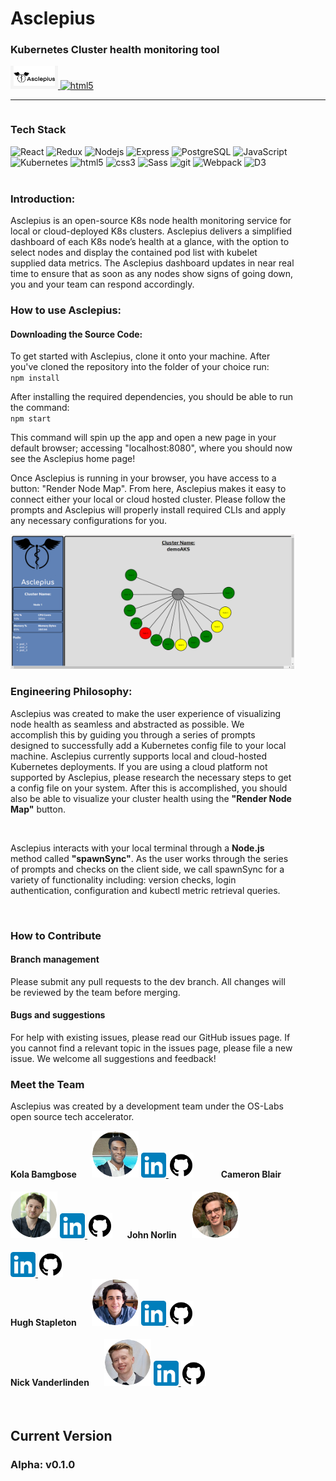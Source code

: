 

<h1>Asclepius</h1>

<h3>Kubernetes Cluster health monitoring tool</h3>

<a href="link to splash page" >
  <img alt="html5" src="client\src\assets\FullhorizontalAsclepius.png" style="padding-left: 5px; height: 32px; background-color: whitesmoke; padding-right: 5px; padding-bottom: 5px;" />
</a>
<a href="https://medium.com/@osasclepius/fbe705188af0" >
  <img alt="html5" src="https://miro.medium.com/v2/resize:fit:8978/1*s986xIGqhfsN8U--09_AdA.png" style="width: 150px; background-color: whitesmoke" />
</a>
<hr>
<div style="width: 90%; display: flex;">
  <div>
  <h3>Tech Stack</h3>
    <div width="500px">
      <img alt="React" src="https://img.shields.io/badge/-React-61DAFB?style=for-the-badge&logo=react&logoColor=white" />
      <img alt="Redux" src="https://img.shields.io/badge/-Redux-764ABC?style=for-the-badge&logo=redux&logoColor=white" />
      <img alt="Nodejs" src="https://img.shields.io/badge/-Nodejs-43853d?style=for-the-badge&logo=Node.js&logoColor=white" />
      <img alt="Express" src="https://img.shields.io/badge/-Express-000000?style=for-the-badge&logo=express&logoColor=white" />
      <img alt="PostgreSQL" src="https://img.shields.io/badge/PostgreSQL-316192.svg?style=for-the-badge&logo=postgresql&logoColor=white" />
      <img alt="JavaScript" src="https://img.shields.io/badge/-JavaScript-F7DF1E?logo=javascript&logoColor=white&style=for-the-badge" />
      <br>
      <img alt="Kubernetes" src="https://img.shields.io/badge/kubernetes-%23326ce5.svg?style=for-the-badge&logo=kubernetes&logoColor=white" />
      <img alt="html5" src="https://img.shields.io/badge/-HTML5-E34F26?style=for-the-badge&logo=html5&logoColor=white" />
      <img alt="css3" src="https://img.shields.io/badge/-CSS3-1572B6?style=for-the-badge&logo=html5&logoColor=white" />
      <img alt="Sass" src="https://img.shields.io/badge/-Sass-CC6699?style=for-the-badge&logo=sass&logoColor=white" />
      <img alt="git" src="https://img.shields.io/badge/-Git-F05032?style=for-the-badge&logo=git&logoColor=white" />
      <img alt="Webpack" src="https://img.shields.io/badge/-Webpack-8DD6F9?style=for-the-badge&logo=webpack&logoColor=white" />
      <img alt="D3" src="https://img.shields.io/badge/-D3-F9A03C?style=for-the-badge&logo=d3.js&logoColor=white" />
    </div>
    <br>
    <div>
    <h3>Introduction:</h3>
    <p style="margin-bottom: 0">Asclepius is an open-source K8s node health monitoring service for local or cloud-deployed K8s clusters. Asclepius delivers a simplified dashboard of each K8s node’s health at a glance, with the option to select nodes and display the contained pod list with kubelet supplied data metrics. The Asclepius dashboard updates in near real time to ensure that as soon as any nodes show signs of going down, you and your team can respond accordingly.</p>
    <h3>How to use Asclepius:</h3>
    <h4>Downloading the Source Code:</h4>
    <p style="margin-bottom: 0">To get started with Asclepius, clone it onto your machine. After you've cloned the repository into the folder of your choice run:</p>
    <code>npm install</code>
    <p style="margin-bottom: 0">After installing the required dependencies, you should be able to run the command:</p>
    <code>npm start</code>
    <p>This command will spin up the app and open a new page in your default browser; accessing "localhost:8080", where you should now see the Asclepius home page!</p>
    <p>Once Asclepius is running in your browser, you have access to a button: "Render Node Map". From here, Asclepius makes it easy to connect either your local or cloud hosted cluster. Please follow the prompts and Asclepius will properly install required CLIs and apply any necessary configurations for you.
    </p>
    <img alt="html5" src="client\src\assets\populatedNodes.png" style="max-width: 100%; height: auto;" />

<br>
<h3>Engineering Philosophy:</h3>
<p>Asclepius was created to make the user experience of visualizing node health as seamless and abstracted as possible. We accomplish this by guiding you through a series of prompts designed to successfully add a Kubernetes config file to your local machine. Asclepius currently supports local and cloud-hosted Kubernetes deployments. If you are using a cloud platform not supported by Asclepius, please research the necessary steps to get a config file on your system. After this is accomplished, you should also be able to visualize your cluster health using the <strong>"Render Node Map"</strong> button.</p>
<br>
<p>Asclepius interacts with your local terminal through a <strong>Node.js</strong> method called <strong>"spawnSync"</strong>. As the user works through the series of prompts and checks on the client side, we call spawnSync for a variety of functionality including: version checks, login authentication, configuration and kubectl metric retrieval queries.</p>
<p></p>
</div>
<br>
<h3>How to Contribute</h3>
<p>
<h4>Branch management</h4>
Please submit any pull requests to the dev branch. All changes will be reviewed by the team before merging.

<h4>Bugs and suggestions</h4>
For help with existing issues, please read our GitHub issues page. If you cannot find a relevant topic in the issues page, please file a new issue.
We welcome all suggestions and feedback!
</p>
<h3>Meet the Team</h3>
<p>Asclepius was created by a development team under the OS-Labs open source tech accelerator.</p>
<div>
<h4 style="display: inline-block; margin-right: 20px;">Kola Bamgbose
</h4>
<img src="client\src\assets\headshots\kola.png" style="width: 75px;">
<div style="display: inline-block; margin-right: 40px;">
<a href="https://www.linkedin.com/in/kola-b-023383171/" target="_blank">
<img src="client\src\assets\LinkedIn_icon.svg.png" style="width: 40px"/>
<a>
<a href="https://github.com/kbamgbosee" target="_blank">
<img src="client\src\assets\Github_icon.png" style="background-color: white; width: 36px; padding: 2px"/>
<a>
</div>
<h4 style="display: inline-block; margin-right: 20px;">Cameron Blair
</h4>
<img src="client\src\assets\headshots\cam.png" style="width: 75px;">
<div style="display: inline-block; margin-right: 20px;">
<a href="https://www.linkedin.com/in/cameron-blair-a2aa60259/" target="_blank">
<img src="client\src\assets\LinkedIn_icon.svg.png" style="width: 40px"/>
<a>
<a href="https://github.com/CamB975" target="_blank">
<img src="client\src\assets\Github_icon.png" style="background-color: white; width: 36px; padding: 2px"/>
<a>
</div>
<h4 style="display: inline-block; margin-right: 20px;">John Norlin</h4>
<img src="client\src\assets\headshots\john.png" style="width: 75px;">
<div style="display: inline-block; margin-right: 20px;">
<a href="https://www.linkedin.com/in/johnwsnorlin/" target="_blank">
<img src="client\src\assets\LinkedIn_icon.svg.png" style="width: 40px"/>
<a>
<a href="https://github.com/johnnorlin" target="_blank">
<img src="client\src\assets\Github_icon.png" style="background-color: white; width: 36px; padding: 2px"/>
<a>
</div>
</div>
<div>
<h4 style="display: inline-block; margin-right: 20px;">Hugh Stapleton</h4>
<img src="client\src\assets\headshots\hugh.png" style="width: 75px;">
<div style="display: inline-block; margin-right: 40px;">
<a href="https://www.linkedin.com/in/hugh-stapleton-92b44558/" target="_blank">
<img src="client\src\assets\LinkedIn_icon.svg.png" style="width: 40px"/>
<a>
<a href="https://github.com/tackleshaft" target="_blank">
<img src="client\src\assets\Github_icon.png" style="background-color: white; width: 36px; padding: 2px"/>
<a>
</div>
<h4 style="display: inline-block; margin-right: 20px;">Nick Vanderlinden</h4>
<img src="client\src\assets\headshots\nick.png" style="width: 75px;">
<div style="display: inline-block; margin-right: 20px;">
<a href="https://www.linkedin.com/in/nick-vanderlinden-36329b14a/" target="_blank">
<img src="client\src\assets\LinkedIn_icon.svg.png" style="width: 40px"/>
<a>
<a href="https://github.com/nick-vanderlinden" target="_blank">
<img src="client\src\assets\Github_icon.png" style="background-color: white; width: 36px; padding: 2px"/>
<a>
</div>
</div>
<br>
<h2>Current Version</h2>
<h3>Alpha: v0.1.0</h3>
  </div>
</div>
